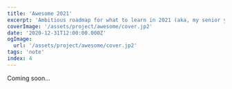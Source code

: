 ```yaml
---
title: 'Awesome 2021'
excerpt: 'Ambitious roadmap for what to learn in 2021 (aka, my senior year). I collected and organized open-source learning resources esp on back-end and ML.'
coverImage: '/assets/project/awesome/cover.jp2'
date: '2020-12-31T12:00:00.000Z'
ogImage:
  url: '/assets/project/awesome/cover.jp2'
tags: 'note'
index: 4
---
```


Coming soon...
